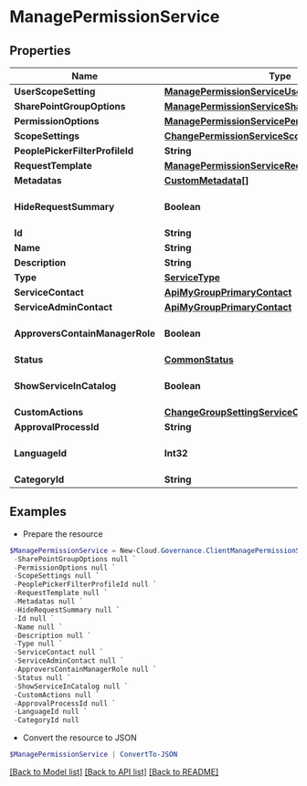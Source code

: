 # ManagePermissionService
## Properties

Name | Type | Description | Notes
------------ | ------------- | ------------- | -------------
**UserScopeSetting** | [**ManagePermissionServiceUserScopeSetting**](ManagePermissionServiceUserScopeSetting.md) |  | [optional] 
**SharePointGroupOptions** | [**ManagePermissionServiceSharePointGroupOptions**](ManagePermissionServiceSharePointGroupOptions.md) |  | [optional] 
**PermissionOptions** | [**ManagePermissionServicePermissionOptions**](ManagePermissionServicePermissionOptions.md) |  | [optional] 
**ScopeSettings** | [**ChangePermissionServiceScopeSettings**](ChangePermissionServiceScopeSettings.md) |  | [optional] 
**PeoplePickerFilterProfileId** | **String** |  | [optional] 
**RequestTemplate** | [**ManagePermissionServiceRequestTemplate**](ManagePermissionServiceRequestTemplate.md) |  | [optional] 
**Metadatas** | [**CustomMetadata[]**](CustomMetadata.md) |  | [optional] 
**HideRequestSummary** | **Boolean** |  | [optional] [default to $false]
**Id** | **String** |  | [optional] 
**Name** | **String** |  | [optional] 
**Description** | **String** |  | [optional] 
**Type** | [**ServiceType**](ServiceType.md) |  | [optional] 
**ServiceContact** | [**ApiMyGroupPrimaryContact**](ApiMyGroupPrimaryContact.md) |  | [optional] 
**ServiceAdminContact** | [**ApiMyGroupPrimaryContact**](ApiMyGroupPrimaryContact.md) |  | [optional] 
**ApproversContainManagerRole** | **Boolean** |  | [optional] [default to $false]
**Status** | [**CommonStatus**](CommonStatus.md) |  | [optional] 
**ShowServiceInCatalog** | **Boolean** |  | [optional] [default to $false]
**CustomActions** | [**ChangeGroupSettingServiceCustomActions**](ChangeGroupSettingServiceCustomActions.md) |  | [optional] 
**ApprovalProcessId** | **String** |  | [optional] 
**LanguageId** | **Int32** |  | [optional] [default to 0]
**CategoryId** | **String** |  | [optional] 

## Examples

- Prepare the resource
```powershell
$ManagePermissionService = New-Cloud.Governance.ClientManagePermissionService  -UserScopeSetting null `
 -SharePointGroupOptions null `
 -PermissionOptions null `
 -ScopeSettings null `
 -PeoplePickerFilterProfileId null `
 -RequestTemplate null `
 -Metadatas null `
 -HideRequestSummary null `
 -Id null `
 -Name null `
 -Description null `
 -Type null `
 -ServiceContact null `
 -ServiceAdminContact null `
 -ApproversContainManagerRole null `
 -Status null `
 -ShowServiceInCatalog null `
 -CustomActions null `
 -ApprovalProcessId null `
 -LanguageId null `
 -CategoryId null
```

- Convert the resource to JSON
```powershell
$ManagePermissionService | ConvertTo-JSON
```

[[Back to Model list]](../README.md#documentation-for-models) [[Back to API list]](../README.md#documentation-for-api-endpoints) [[Back to README]](../README.md)

